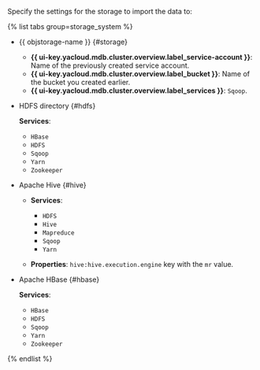 Specify the settings for the storage to import the data to:

{% list tabs group=storage_system %}

- {{ objstorage-name }} {#storage}

    * **{{ ui-key.yacloud.mdb.cluster.overview.label_service-account }}**: Name of the previously created service account.
    * **{{ ui-key.yacloud.mdb.cluster.overview.label_bucket }}**: Name of the bucket you created earlier.
    * **{{ ui-key.yacloud.mdb.cluster.overview.label_services }}**: `Sqoop`.

- HDFS directory {#hdfs}

    **Services**:

    * `HBase`
    * `HDFS`
    * `Sqoop`
    * `Yarn`
    * `Zookeeper`

- Apache Hive {#hive}

    * **Services**:

        * `HDFS`
        * `Hive`
        * `Mapreduce`
        * `Sqoop`
        * `Yarn`

    * **Properties**: `hive:hive.execution.engine` key with the `mr` value.

- Apache HBase {#hbase}

    **Services**:

    * `HBase`
    * `HDFS`
    * `Sqoop`
    * `Yarn`
    * `Zookeeper`

{% endlist %}

